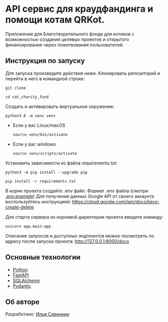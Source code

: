 # API сервис для краудфандинга и помощи котам QRKot.
Приложение для Благотворительного фонда для котиков с возможностью создания целевых проектов и открытого финансирования через пожетвования пользователей.

## Инструкция по запуску
Для запуска произведите действия ниже.
Клонировать репозиторий и перейти в него в командной строке:

```
git clone 

cd cat_charity_fund
```

Cоздать и активировать виртуальное окружение:

```
python3.8 -m venv venv
```

* Если у вас Linux/macOS

    ```
    source venv/bin/activate
    ```

* Если у вас windows

    ```
    source venv/scripts/activate
    ```

Установить зависимости из файла requirements.txt:

```
python3 -m pip install --upgrade pip

pip install -r requirements.txt
```

В корне проекта создайте .env файл.
Формат .env файла (смотри [.env.example](.env.example))
Для получения данных Google API от своего аккаунта воспользуйтесь инструкцией:
https://cloud.google.com/iam/docs/keys-create-delete

Для старта сервера из корневой директории проекта введите команду:
```
uvicorn app.main:app
```

Описание запросов и доступных эндпоинтов можно посмотреть по адресу после запуска проекта: http://127.0.0.1:8000/docs

## Основные технологии
- [Python](https://www.python.org/)
- [FastAPI](https://fastapi.tiangolo.com/)
- [SQLAlchemy](https://www.sqlalchemy.org/)
- [Pydantic](https://docs.pydantic.dev/latest/)

## Об авторе
Разработано:
[Илья Савинкин](https://www.linkedin.com/in/ilya-savinkin-6002a711/)
